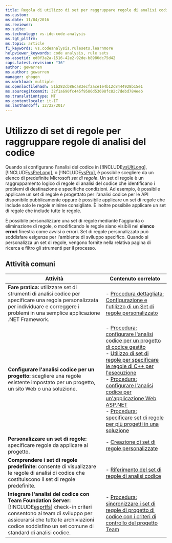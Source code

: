 ```yaml
---
title: Regola di utilizzo di set per raggruppare regole di analisi codice | Documenti Microsoft
ms.custom: 
ms.date: 11/04/2016
ms.reviewer: 
ms.suite: 
ms.technology: vs-ide-code-analysis
ms.tgt_pltfrm: 
ms.topic: article
f1_keywords: vs.codeanalysis.rulesets.learnmore
helpviewer_keywords: code analysis, rule sets
ms.assetid: ed0f3a2a-1516-42e2-92de-b8986dc75d42
caps.latest.revision: "36"
author: gewarren
ms.author: gewarren
manager: ghogen
ms.workload: multiple
ms.openlocfilehash: 51b282cb86ca83ecf2ace1e4b12c8444928b15e1
ms.sourcegitcommit: 32f1a690fc445f9586d53698fc82c7debd784eeb
ms.translationtype: MT
ms.contentlocale: it-IT
ms.lasthandoff: 12/22/2017
---
```

# <a name="using-rule-sets-to-group-code-analysis-rules"></a>Utilizzo di set di regole per raggruppare regole di analisi del codice
Quando si configurano l'analisi del codice in [!INCLUDE[vsUltLong](../code-quality/includes/vsultlong_md.md)], [!INCLUDE[vsPreLong](../code-quality/includes/vsprelong_md.md)], o [!INCLUDE[vsPro](../code-quality/includes/vspro_md.md)], è possibile scegliere da un elenco di predefinite Microsoft *set di regole*. Un set di regole è un raggruppamento logico di regole di analisi del codice che identificano i problemi di destinazione e specifiche condizioni. Ad esempio, è possibile applicare un set di regole è progettato per l'analisi codice per le API disponibile pubblicamente oppure è possibile applicare un set di regole che include solo le regole minime consigliate. È inoltre possibile applicare un set di regole che include tutte le regole.  
  
 È possibile personalizzare una set di regole mediante l'aggiunta o eliminazione di regole, o modificando le regole siano visibili nel **elenco errori** finestra come avvisi o errori. Set di regole personalizzato può soddisfare esigenze per l'ambiente di sviluppo specifico. Quando si personalizza un set di regole, vengono fornite nella relativa pagina di ricerca e filtro gli strumenti per il processo.  
  
## <a name="common-tasks"></a>Attività comuni  
  
|Attività|Contenuto correlato|  
|----------|---------------------|  
|**Fare pratica:** utilizzare set di strumenti di analisi codice per specificare una regola personalizzata per individuare e correggere i problemi in una semplice applicazione .NET Framework.|-   [Procedura dettagliata: Configurazione e l'utilizzo di un Set di regole personalizzato](../code-quality/walkthrough-configuring-and-using-a-custom-rule-set.md)|  
|**Configurare l'analisi codice per un progetto:** scegliere una regole esistente impostato per un progetto, un sito Web o una soluzione.|-   [Procedura: configurare l'analisi codice per un progetto di codice gestito](../code-quality/how-to-configure-code-analysis-for-a-managed-code-project.md)<br />-   [Utilizzo di set di regole per specificare le regole di C++ per l'esecuzione](../code-quality/using-rule-sets-to-specify-the-cpp-rules-to-run.md)<br />-   [Procedura: configurare l'analisi codice per un'applicazione Web ASP.NET](../code-quality/how-to-configure-code-analysis-for-an-aspnet-web-application.md)<br />-   [Procedura: specificare set di regole per più progetti in una soluzione](../code-quality/how-to-specify-managed-code-rule-sets-for-multiple-projects-in-a-solution.md)|  
|**Personalizzare un set di regole:** specificare regole da applicare al progetto.|-   [Creazione di set di regole personalizzate](../code-quality/creating-custom-code-analysis-rule-sets.md)|  
|**Comprendere i set di regole predefinite:** consente di visualizzare le regole di analisi di codice che costituiscono il set di regole predefinite.|-   [Riferimento del set di regole di analisi codice](../code-quality/code-analysis-rule-set-reference.md)|  
|**Integrare l'analisi del codice con Team Foundation Server:** [!INCLUDE[esprtfs](../code-quality/includes/esprtfs_md.md)] check-in criteri consentono ai team di sviluppo per assicurarsi che tutte le archiviazioni codice soddisfino un set comune di standard di analisi codice.|-   [Procedura: sincronizzare i set di regole di progetto di codice con i criteri di controllo del progetto Team](../code-quality/how-to-synchronize-code-project-rule-sets-with-team-project-check-in-policy.md)|